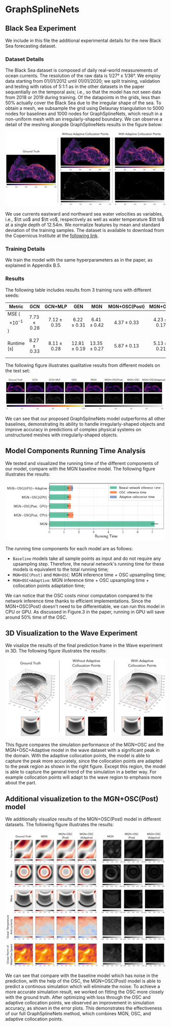 # GraphSplineNets 

## Black Sea Experiment

We include in this file the additional experimental details for the new Black Sea forecasting dataset.

### Dataset Details
The Black Sea dataset is composed of daily real-world measurements of ocean currents. The resolution of the raw data is 1/27° x 1/36°. We employ data starting from 01/01/2012 until 01/01/2020; we split training, validation and testing with ratios of 5:1:1 as in the other datasets in the paper sequentially on the temporal axis; i.e., so that the model has not seen data from 2018 or 2019 during training. Of the datapoints in the grids, less than 50% actually cover the Black Sea due to the irregular shape of the sea. To obtain a mesh, we subsample the grid using Delaunay triangulation to 5000 nodes for baselines and 1000 nodes for GraphSplineNets, which result in a non-uniform mesh with an irregularly-shaped boundary. We can observe a detail of the meshing alongide GraphSplineNets results in the figure below:


<div align="center">
    <img src="assets/blacksea-meshing.png"/>
</div>


We use currents eastward and northward sea water velocities as variables, i.e., $\tt uo$ and $\tt vo$, respectively as well as water temperature $\tt to$ at a single depth of 12.54m. We normalize features by mean and standard deviation of the training samples. The dataset is available to download from the Copernicus Institute at the [following link](https://data.marine.copernicus.eu/product/BLKSEA_MULTIYEAR_PHY_007_004/description).

### Training Details
We train the model with the same hyperparameters as in the paper, as explained in Appendix B.5.

### Results

The following table includes results from 3 training runs with different seeds:


| Metric | GCN | GCN+MLP | GEN | MGN | MGN+OSC(Post) | MGN+OSC | MGN+OSC+Adaptive |
| --- | --- | --- | --- | --- | --- | --- | --- |
| MSE ($$\times10^{-1}$$) | $$7.73 \pm 0.28$$ | $$7.12 \pm 0.35$$ | $$6.22 \pm 0.31$$ | $$6.41 \pm 0.42$$ | $$4.37 \pm 0.33$$ | $$4.23 \pm 0.17$$ | $$3.91 \pm 0.27$$ |
| Runtime [s] | $$8.27 \pm 0.33$$ | $$8.11 \pm 0.28$$ | $$12.81 \pm 0.19$$ | $$13.35 \pm 0.27$$ | $$5.87 \pm 0.13$$ | $$5.13 \pm 0.21$$ | $$5.79 \pm 0.15$$ |

The following figure illustrates qualitative results from different models on the test set:

<div align="center">
    <img src="assets/blacksea-main.png" />
</div>

We can see that our proposed GraphSplineNets model outperforms all other baselines, demonstrating its ability to handle irregularly-shaped objects and improve accuracy in predictions of complex physical systems on unstructured meshes with irregularly-shaped objects. 


## Model Components Running Time Analysis

We tested and visualized the running time of the different components of our model, compare with the MGN baseline model. The following figure illustrates the results:

<div align="center">
    <img src="assets/running-time.png"/>
</div>

The running time components for each model are as follows:
- `Baseline` models take all sample points as input and do not require any upsampling step. Therefore, the neural network's running time for these models is equivalent to the total running time;
- `MGN+OSC(Post)` and `MGN+OSC`: MGN inference time + OSC upsampling time;
- `MGN+OSC+Adaptive`: MGN inference time + OSC upsampling time + collocation points adaptation time;

We can notice that the OSC costs minor computation compared to the network inference time thanks to efficient implementations. Since the MGN+OSC(Post) doesn't need to be differentiable, we can run this model in CPU or GPU. As discussed in Figure.3 in the paper, running in GPU will save around 50% time of the OSC.

## 3D Visualization to the Wave Experiment

We visalize the results of the final prediction frame in the Wave experiment in 3D. The following figure illustrates the results:

<div align="center">
    <img src="assets/wave-3d.png"/>
</div>

This figure compares the simulation performance of the MGN+OSC and the MGN+OSC+Adaptive model in the wave dataset with a significant peak in the domain. With the adaptive collocation points, the model is able to capture the peak more accurately, since the collocation points are adapted to the peak region as shown in the right figure. Except this region, the model is able to capture the general trend of the simulation in a better way. For example collocation points will adapt to the wave region to emphasis more about the part. 

## Additional visualizetion to the MGN+OSC(Post) model

We additionally visualize results of the MGN+OSC(Post) model in different datasets. The following figure illustrates the results:

<div align="center">
    <img src="assets/post-osc.png"/>
</div>

We can see that compare with the baseline model which has noise in the prediction, with the help of the OSC, the MGN+OSC(Post) model is able to predict a continous simulation which will eliminate the noise. To achieve a more accurate simulation result, we worked on fitting the OSC more closely with the ground truth. After optimizing with loss through the OSC and adaptive collocation points, we observed an improvement in simulation accuracy, as shown in the error plots. This demonstrates the effectiveness of our full GraphSplineNets method, which combines MGN, OSC, and adaptive collocation points.